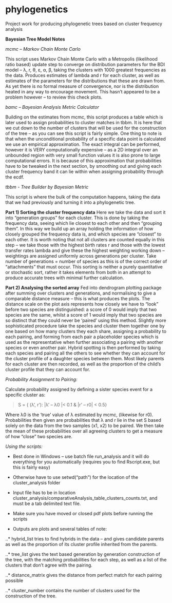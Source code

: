 # phylogenetics
Project work for producing phylogenetic trees based on cluster frequency analysis

**Bayesian Tree Model Notes**

*mcmc – Markov Chain Monte Carlo*

This script uses Markov Chain Monte Carlo with a Metropolis (likelihood ratio based) update step to converge on distribution parameters for the BDI model – λ, r, θ, ε, α, β, taking the clusters with 1000 greatest frequencies as the data. Produces estimates of lambda and r for each cluster, as well as estimates of the parameters for the distributions that these are drawn from.  As yet there is no formal measure of convergence, nor is the distribution heated in any way to encourage movement. This hasn’t appeared to be a problem however – to review this check plots.

*bamc – Bayesian Analysis Metric Calculator*

Building on the estimates from mcmc, this script produces a table which is later used to assign probabilities to cluster matches in tbbm. It is here that we cut down to the number of clusters that will be used for the construction of the tree – as you can see this script is fairly simple. One thing to note is that when the unconditional probability of a specific data point is calculated we use an empirical approximation. The exact integral can be performed, however it is VERY computationally expensive – as a 2D integral over an unbounded region with very small function values it is also prone to large computational errors. It is because of this approximation that probabilities have to be tweaked in the next section, by smoothing out and giving each cluster frequency band it can lie within when assigning probability through the ecdf.

*tbbm - Tree Builder by Bayesian Metric*

This script is where the bulk of the computation happens, taking the data that we had previously and turning it into a phylogenetic tree.
  
  **Part 1)	Sorting the cluster frequency data**
  Here we take the data and sort it into “generation groups” for each cluster. This is done by taking the frequency data, seeing which lie closest to each other and then “grouping them”. In this way we build up an array holding the information of how closely grouped the frequency data is, and which species are “closest” to each other. It is worth noting that not all clusters are counted equally in this step – we take those with the highest birth rates r and those with the lowest transfer rates lambda and give these the highest weighting working down – weightings are assigned uniformly across generations per cluster. Take number of generations = number of species as this is of the correct order of “attachments” that must occur. This sorting is neither a purely quantitative or stochastic sort, rather it takes elements from both in an attempt to produce accurate trees with minimal further calculation. 
  
  **Part 2) Analysing the sorted array**
   Fed into dendrogram plotting package after summing over clusters and generations, and normalising to give a comparable distance measure – this is what produces the plots. The distance scale on the plot axis represents how closely we have to “look” before two species are distinguished: a score of 0 would imply that two species are the same, whilst a score of 1 would imply that two species are so distinct that they could never be ‘paired’ using this method. Slightly more sophisticated procedure take the species and cluster them together one by one based on how many clusters they each share, assigning a probability to each pairing, and forming from each pair a placeholder species which is used as the representative when further associating a pairing with another species or even another pair. Hybrid spotting is then performed by taking each species and pairing all the others to see whether they can account for the cluster profile of a daughter species between them. Most likely parents for each cluster are then recorded, as well as the proportion of the child’s cluster profile that they can account for.

*Probability Assignment to Pairing:*

  Calculate probability assigned by defining a sister species event for a specific cluster as:
  
  > S = { (λ’, r’): |λ’ – λ0 |< 0.1 & |r’ – r0| < 0.5}
  
  Where λ0 is the ‘true’ value of λ estimated by mcmc, (likewise for r0). Probabilities then given are probabilities that λ and r lie in the set S based solely on the data from the two samples (x1, x2) to be paired. We then take the mean of these probabilities over all agreeing clusters to get a measure of how “close” two species are.  

*Using the scripts:*

*	Best done in Windows – use batch file run_analysis and it will do everything for you automatically (requires you to find Rscript.exe, but this is fairly easy)

*	Otherwise have to use setwd(“path”) for the location of the cluster_analysis folder

*	Input file has to be in location cluster_analysis/comparativeAnalysis_table_clusters_counts.txt, and must be a tab delimited text file. 

*	Make sure you have moved or closed pdf plots before running the scripts

*	Outputs are plots and several tables of note:

..*	hybrid_list tries to find hybrids in the data – and gives candidate parents as well as the proportion of its cluster profile inherited from the parents.
  
..*	tree_list gives the text based generation by generation construction of the tree, with the matching probabilities for each step, as well as a list of the clusters that don’t agree with the pairing.
  
..*	distance_matrix gives the distance from perfect match for each pairing possible
  
..*	cluster_number contains the number of clusters used for the construction of the tree.
